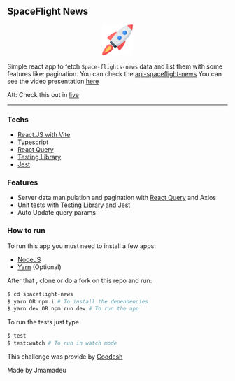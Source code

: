 ## SpaceFlight News

<p align="center">
<img src="/src/assets/rocket.png" width=70 height=70 />
</p>

Simple react app to fetch `Space-flights-news` data and list them with some features like: pagination. You can check the [api-spaceflight-news](https://api.spaceflightnewsapi.net/v3/documentation)
You can see the video presentation [here](https://youtu.be/brkX3CntMdE)

Att: Check this out in [live](https://spaceflight-news-jmamadeu.netlify.app/)

<hr>

### Techs 
- [React.JS with Vite](https://vitejs.dev/)
- [Typescript](https://www.typescriptlang.org/)
- [React Query](https://react-query.tanstack.com/)
- [Testing Library](https://testing-library.com/docs/react-testing-library/setup)
- [Jest](https://jestjs.io/)

### Features

- Server data manipulation and pagination with [React Query](https://react-query.tanstack.com/) and Axios
- Unit tests with [Testing Library](https://testing-library.com/) and [Jest](https://jestjs.io/)
- Auto Update query params

### How to run

To run this app you must need to install a few apps:

- [NodeJS](https://nodejs.org/en/)
- [Yarn](https://yarnpkg.com/) (Optional)

After that , clone or do a fork on this repo and run:

```bash 
$ cd spaceflight-news
$ yarn OR npm i # To install the dependencies
$ yarn dev OR npm run dev # To run the app
```

To run the tests just type
```bash
$ test 
$ test:watch # To run in watch mode
```

This challenge was provide by [Coodesh](https://coodesh.com/) 


Made by Jmamadeu 
